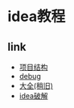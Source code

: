 # idea教程

## link
* [项目结构](https://mp.weixin.qq.com/s/j_yIiXvNlp7JMZaVO1FSrA)
* [debug](https://mp.weixin.qq.com/s/uOSgKtcyS-Qy0LSDROJ-xw)
* [大全\(稍旧)](https://blog.csdn.net/qq_27093465/article/details/77449117)
* [idea破解](https://gitee.com/pengzhile/ide-eval-resetter)